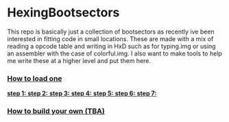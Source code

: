 # HexingBootsectors
This repo is basically just a collection of bootsectors as recently ive been interested in fitting code in small locations.
These are made with a mix of reading a opcode table and writing in HxD such as for typing.img or using an assembler with the
case of colorful.img.
I also want to make tools to help me write these at a higher level and put them here.
<br>
<h3><u>How to load one<u></h1>
<b>step 1:</b>
<b>step 2:</b>
<b>step 3:</b>
<b>step 4:</b>
<b>step 5:</b>
<b>step 6:</b>
<b>step 7:</b>
<br>
<h3><u>How to build your own (TBA)<u></h3>
